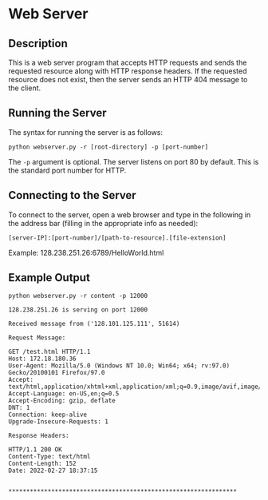 # Web Server

## Description

This is a web server program that accepts HTTP requests and sends the requested resource along with HTTP response headers. If the requested resource does not exist, then the server sends an HTTP 404 message to the client.

## Running the Server

The syntax for running the server is as follows: <br>
```
python webserver.py -r [root-directory] -p [port-number] 
``` 
The ```-p``` argument is optional. The server listens on port 80 by default. This is the standard port number for HTTP.

## Connecting to the Server

To connect to the server, open a web browser and type in the following in the address bar (filling in the appropriate info as needed): <br>
```
[server-IP]:[port-number]/[path-to-resource].[file-extension]
```
Example: 128.238.251.26:6789/HelloWorld.html

## Example Output
```
python webserver.py -r content -p 12000

128.238.251.26 is serving on port 12000

Received message from ('128.101.125.111', 51614)

Request Message:

GET /test.html HTTP/1.1
Host: 172.18.180.36
User-Agent: Mozilla/5.0 (Windows NT 10.0; Win64; x64; rv:97.0) Gecko/20100101 Firefox/97.0
Accept: text/html,application/xhtml+xml,application/xml;q=0.9,image/avif,image/webp,*/*;q=0.8
Accept-Language: en-US,en;q=0.5
Accept-Encoding: gzip, deflate
DNT: 1
Connection: keep-alive
Upgrade-Insecure-Requests: 1

Response Headers:

HTTP/1.1 200 OK
Content-Type: text/html
Content-Length: 152
Date: 2022-02-27 18:37:15


****************************************************************
```
